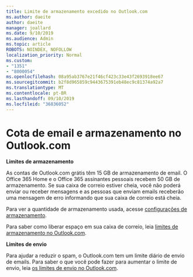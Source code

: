 ```yaml
---
title: Limite de armazenamento excedido no Outlook.com
ms.author: daeite
author: daeite
manager: joallard
ms.date: 9/10/2019
ms.audience: Admin
ms.topic: article
ROBOTS: NOINDEX, NOFOLLOW
localization_priority: Normal
ms.custom:
- "1351"
- "8000054"
ms.openlocfilehash: 08a95ab3767e21f46cf423c33e43f2693918ee67
ms.sourcegitcommit: b2f8d965859c9443675391eb48ec9c81374a92a7
ms.translationtype: MT
ms.contentlocale: pt-BR
ms.lasthandoff: 09/10/2019
ms.locfileid: "36836052"
---
```

# <a name="email-and-storage-quota-in-outlookcom"></a>Cota de email e armazenamento no Outlook.com

**Limites de armazenamento**

As contas de Outlook.com grátis têm 15 GB de armazenamento de email. O Office 365 Home e o Office 365 assinantes pessoais recebem 50 GB de armazenamento. Se sua caixa de correio estiver cheia, você não poderá enviar ou receber mensagens e as pessoas que enviam emails receberão uma mensagem de erro informando que sua caixa de correio está cheia.

Para ver a quantidade de armazenamento usada, acesse [configurações de armazenamento](https://outlook.live.com/mail/options/general/storage).

Para saber como liberar espaço em sua caixa de correio, leia [limites de armazenamento no Outlook.com](https://support.office.com/article/7ac99134-69e5-4619-ac0b-2d313bba5e9e).

**Limites de envio**

Para ajudar a reduzir o spam, o Outlook.com tem um limite diário de envio de emails. Para saber o que você pode fazer para aumentar o limite de envio, leia [os limites de envio no Outlook.com](https://support.office.com/article/279ee200-594c-40f0-9ec8-bb6af7735c2e).